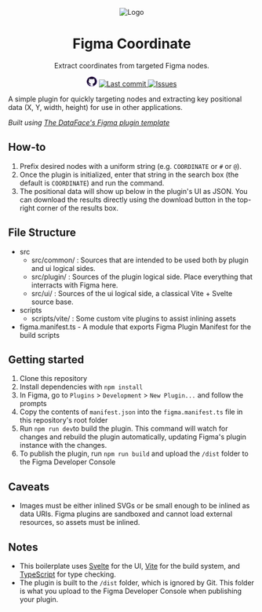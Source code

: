 <p align='center'>
<img src="https://raw.githubusercontent.com/the-dataface/figma-plugin-svelte-vite/master/.github/assets/logo.svg" height="100px" alt="Logo" />
</p>

<h1 align="center">
  Figma Coordinate
</h1>

<!-- Slogan -->
<p align="center">
   Extract coordinates from targeted Figma nodes.
</p>

<!-- Badges -->
<p align="center">

  <!-- Github Badges -->
  <img src="https://raw.githubusercontent.com/TheSpawnProject/TheSpawnLanguage/master/.github/assets/github-badge.png" height="20px" />

  <a href="https://github.com/the-dataface/figma-coordinate/commits/master">
    <img src="https://img.shields.io/github/last-commit/the-dataface/figma-coordinate" alt="Last commit"/>
  </a>

  <a href="https://github.com/the-dataface/figma-coordinate/issues">
    <img src="https://img.shields.io/github/issues/the-dataface/figma-coordinate" alt="Issues"/>
  </a>

</p>

A simple plugin for quickly targeting nodes and extracting key positional data (X, Y, width, height) for use in other applications. 

_Built using [The DataFace's Figma plugin template](https://github.com/the-dataface/figma-plugin-svelte-vite)_

## How-to

1. Prefix desired nodes with a uniform string (e.g. `COORDINATE` or `#` or `@`).
2. Once the plugin is initialized, enter that string in the search box (the default is `COORDINATE`) and run the command.
3. The positional data will show up below in the plugin's UI as JSON. You can download the results directly using the download button in the top-right corner of the results box.

## File Structure

- src
  - src/common/ : Sources that are intended to be used both by plugin and ui logical sides.
  - src/plugin/ : Sources of the plugin logical side. Place everything that interracts with Figma here.
  - src/ui/ : Sources of the ui logical side, a classical Vite + Svelte source base.
- scripts
  - scripts/vite/ : Some custom vite plugins to assist inlining assets
- figma.manifest.ts - A module that exports Figma Plugin Manifest for the build scripts

## Getting started

1. Clone this repository
2. Install dependencies with `npm install`
3. In Figma, go to `Plugins` > `Development` > `New Plugin...` and follow the prompts
4. Copy the contents of `manifest.json` into the `figma.manifest.ts` file in this repository's root folder
5. Run `npm run dev`to build the plugin. This command will watch for changes and rebuild the plugin automatically, updating Figma's plugin instance with the changes.
6. To publish the plugin, run `npm run build` and upload the `/dist` folder to the Figma Developer Console

## Caveats

- Images must be either inlined SVGs or be small enough to be inlined as data URIs. Figma plugins are sandboxed and cannot load external resources, so assets must be inlined.

## Notes

- This boilerplate uses [Svelte](https://svelte.dev/) for the UI, [Vite](https://vitejs.dev/) for the build system, and [TypeScript](https://www.typescriptlang.org/) for type checking.
- The plugin is built to the `/dist` folder, which is ignored by Git. This folder is what you upload to the Figma Developer Console when publishing your plugin.
